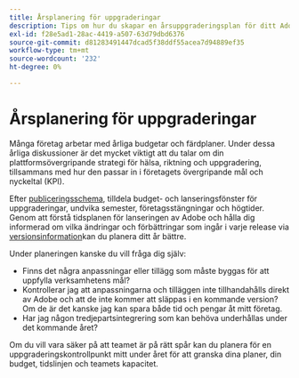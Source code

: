 ```yaml
---
title: Årsplanering för uppgraderingar
description: Tips om hur du skapar en årsuppgraderingsplan för ditt Adobe Commerce- eller Magento Open Source-projekt.
exl-id: f28e5ad1-28ac-4419-a507-63d79dbd6376
source-git-commit: d81283491447dcad5f38ddf55acea7d94889ef35
workflow-type: tm+mt
source-wordcount: '232'
ht-degree: 0%

---
```


# Årsplanering för uppgraderingar

Många företag arbetar med årliga budgetar och färdplaner. Under dessa årliga diskussioner är det mycket viktigt att du talar om din plattformsövergripande strategi för hälsa, riktning och uppgradering, tillsammans med hur den passar in i företagets övergripande mål och nyckeltal (KPI).

Efter [publiceringsschema](https://devdocs.magento.com/release/), tilldela budget- och lanseringsfönster för uppgraderingar, undvika semester, företagsstängningar och högtider. Genom att förstå tidsplanen för lanseringen av Adobe och hålla dig informerad om vilka ändringar och förbättringar som ingår i varje release via [versionsinformation](https://devdocs.magento.com/guides/v2.4/release-notes/bk-release-notes.html)kan du planera ditt år bättre.

Under planeringen kanske du vill fråga dig själv:

- Finns det några anpassningar eller tillägg som måste byggas för att uppfylla verksamhetens mål?
- Kontrollerar jag att anpassningarna och tilläggen inte tillhandahålls direkt av Adobe och att de inte kommer att släppas i en kommande version? Om de är det kanske jag kan spara både tid och pengar åt mitt företag.
- Har jag någon tredjepartsintegrering som kan behöva underhållas under det kommande året?

Om du vill vara säker på att teamet är på rätt spår kan du planera för en uppgraderingskontrollpunkt mitt under året för att granska dina planer, din budget, tidslinjen och teamets kapacitet.
